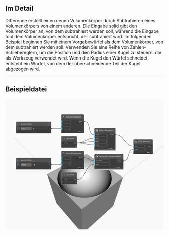 ## Im Detail
Difference erstellt einen neuen Volumenkörper durch Subtrahieren eines Volumenkörpers von einem anderen. Die Eingabe solid gibt den Volumenkörper an, von dem subtrahiert werden soll, während die Eingabe tool dem Volumenkörper entspricht, der subtrahiert wird. Im folgenden Beispiel beginnen Sie mit einem Vorgabewürfel als dem Volumenkörper, von dem subtrahiert werden soll. Verwenden Sie eine Reihe von Zahlen-Schiebereglern, um die Position und den Radius einer Kugel zu steuern, die als Werkzeug verwendet wird. Wenn die Kugel den Würfel schneidet, entsteht ein Würfel, von dem der überschneidende Teil der Kugel abgezogen wird.
___
## Beispieldatei

![Difference](./Autodesk.DesignScript.Geometry.Solid.Difference_img.jpg)

